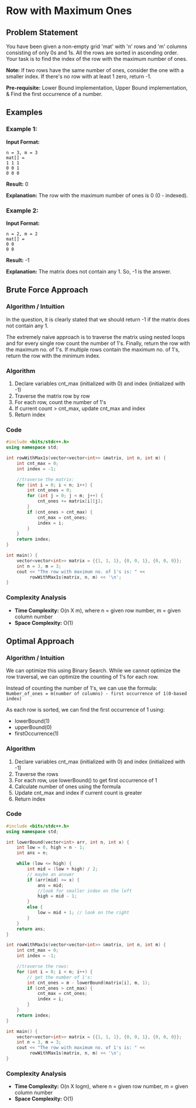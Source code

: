 # Row with Maximum Ones

## Problem Statement
You have been given a non-empty grid 'mat' with 'n' rows and 'm' columns consisting of only 0s and 1s. All the rows are sorted in ascending order.
Your task is to find the index of the row with the maximum number of ones.

**Note:** If two rows have the same number of ones, consider the one with a smaller index. If there's no row with at least 1 zero, return -1.

**Pre-requisite:** Lower Bound implementation, Upper Bound implementation, & Find the first occurrence of a number.

## Examples

### Example 1:
**Input Format:**
```
n = 3, m = 3
mat[] = 
1 1 1
0 0 1
0 0 0
```
**Result:** 0

**Explanation:** The row with the maximum number of ones is 0 (0 - indexed).

### Example 2:
**Input Format:**
```
n = 2, m = 2
mat[] = 
0 0
0 0
```
**Result:** -1

**Explanation:** The matrix does not contain any 1. So, -1 is the answer.

## Brute Force Approach

### Algorithm / Intuition
In the question, it is clearly stated that we should return -1 if the matrix does not contain any 1.

The extremely naive approach is to traverse the matrix using nested loops and for every single row count the number of 1's. Finally, return the row with the maximum no. of 1's. If multiple rows contain the maximum no. of 1's, return the row with the minimum index.

### Algorithm
1. Declare variables cnt_max (initialized with 0) and index (initialized with -1)
2. Traverse the matrix row by row
3. For each row, count the number of 1's
4. If current count > cnt_max, update cnt_max and index
5. Return index

### Code

```cpp
#include <bits/stdc++.h>
using namespace std;

int rowWithMax1s(vector<vector<int>> &matrix, int n, int m) {
    int cnt_max = 0;
    int index = -1;

    //traverse the matrix:
    for (int i = 0; i < n; i++) {
        int cnt_ones = 0;
        for (int j = 0; j < m; j++) {
            cnt_ones += matrix[i][j];
        }
        if (cnt_ones > cnt_max) {
            cnt_max = cnt_ones;
            index = i;
        }
    }
    return index;
}

int main() {
    vector<vector<int>> matrix = {{1, 1, 1}, {0, 0, 1}, {0, 0, 0}};
    int n = 3, m = 3;
    cout << "The row with maximum no. of 1's is: " << 
         rowWithMax1s(matrix, n, m) << '\n';
}
```

### Complexity Analysis
- **Time Complexity:** O(n X m), where n = given row number, m = given column number
- **Space Complexity:** O(1)

## Optimal Approach

### Algorithm / Intuition
We can optimize this using Binary Search. While we cannot optimize the row traversal, we can optimize the counting of 1's for each row.

Instead of counting the number of 1's, we can use the formula:
`Number_of_ones = m(number of columns) - first occurrence of 1(0-based index)`

As each row is sorted, we can find the first occurrence of 1 using:
- lowerBound(1)
- upperBound(0)
- firstOccurrence(1)

### Algorithm
1. Declare variables cnt_max (initialized with 0) and index (initialized with -1)
2. Traverse the rows
3. For each row, use lowerBound() to get first occurrence of 1
4. Calculate number of ones using the formula
5. Update cnt_max and index if current count is greater
6. Return index

### Code

```cpp
#include <bits/stdc++.h>
using namespace std;

int lowerBound(vector<int> arr, int n, int x) {
    int low = 0, high = n - 1;
    int ans = n;

    while (low <= high) {
        int mid = (low + high) / 2;
        // maybe an answer
        if (arr[mid] >= x) {
            ans = mid;
            //look for smaller index on the left
            high = mid - 1;
        }
        else {
            low = mid + 1; // look on the right
        }
    }
    return ans;
}

int rowWithMax1s(vector<vector<int>> &matrix, int n, int m) {
    int cnt_max = 0;
    int index = -1;

    //traverse the rows:
    for (int i = 0; i < n; i++) {
        // get the number of 1's:
        int cnt_ones = m - lowerBound(matrix[i], m, 1);
        if (cnt_ones > cnt_max) {
            cnt_max = cnt_ones;
            index = i;
        }
    }
    return index;
}

int main() {
    vector<vector<int>> matrix = {{1, 1, 1}, {0, 0, 1}, {0, 0, 0}};
    int n = 3, m = 3;
    cout << "The row with maximum no. of 1's is: " << 
         rowWithMax1s(matrix, n, m) << '\n';
}
```

### Complexity Analysis
- **Time Complexity:** O(n X logm), where n = given row number, m = given column number
- **Space Complexity:** O(1)
